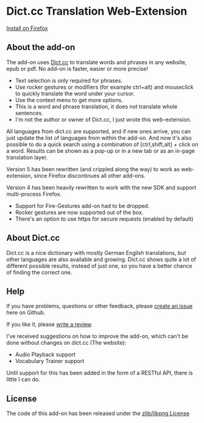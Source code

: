 # Dict.cc Translation Web-Extension

[Install on Firefox](https://addons.mozilla.org/firefox/addon/dictcc-translation/)

## About the add-on
The add-on uses [Dict.cc](https://www.dict.cc/) to translate words and phrases in any website, epub or pdf.
No add-on is faster, easier or more precise!

- Text selection is only required for phrases.
- Use rocker gestures or modifiers (for example ctrl+alt) and mouseclick to quickly translate the word under your cursor.
- Use the context menu to get more options.
- This is a word and phrase translation, it does not translate whole sentences.
- I'm not the author or owner of Dict.cc, I just wrote this web-extension.

All languages from dict.cc are supported, and if new ones arrive, you can just update the list of languages from within the add-on.
And now it's also possible to do a quick search using a combination of [ctrl,shift,alt] + click on a word.
Results can be shown as a pop-up or in a new tab or as an in-page translation layer.

Version 5 has been rewritten (and crippled along the way) to work as web-extension, since Firefox discontinues all other add-ons.

Version 4 has been heavily rewritten to work with the new SDK and support multi-process Firefox.

- Support for Fire-Gestures add-on had to be dropped.
- Rocker gestures are now supported out of the box.
- There's an option to use https for secure requests (enabled by default)

## About Dict.cc
Dict.cc is a nice dictionary with mostly German English translations, but other languages are also available and growing. Dict.cc shows quite a lot of different possible results, instead of just one, so you have a better chance of finding the correct one.

## Help
If you have problems, questions or other feedback, please [create an issue](https://github.com/Lusito/dict.cc-translation/issues) here on Github.

If you like it, please [write a review](https://addons.mozilla.org/firefox/addon/dictcc-translation/).

I've received suggestions on how to improve the add-on, which can't be done without changes on dict.cc (The website):

- Audio Playback support
- Vocabulary Trainer support

Until support for this has been added in the form of a RESTful API, there is little I can do.

## License
The code of this add-on has been released under the [zlib/libpng License](https://github.com/Lusito/dict.cc-translation/blob/master/LICENSE)
